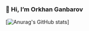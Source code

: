 ### 👋 Hi, I’m Orkhan Ganbarov

[![Anurag's GitHub stats](https://github-readme-stats.vercel.app/api?username=Orxan477&show_icons=true&theme=radical)]
